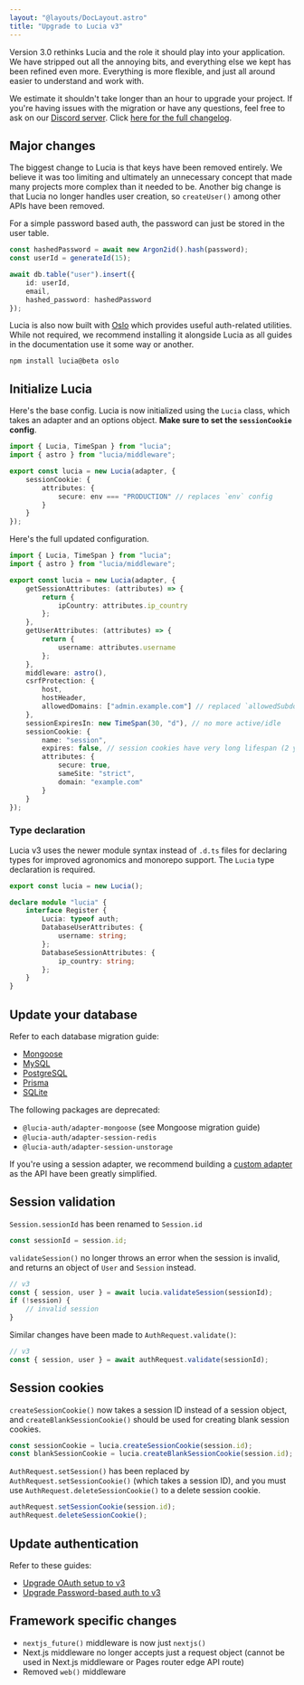 ```yaml
---
layout: "@layouts/DocLayout.astro"
title: "Upgrade to Lucia v3"
---
```


Version 3.0 rethinks Lucia and the role it should play into your application. We have stripped out all the annoying bits, and everything else we kept has been refined even more. Everything is more flexible, and just all around easier to understand and work with. 

We estimate it shouldn't take longer than an hour to upgrade your project. If you're having issues with the migration or have any questions, feel free to ask on our [Discord server](https://discord.com/invite/PwrK3kpVR3). Click [here for the full changelog]().

## Major changes

The biggest change to Lucia is that keys have been removed entirely. We believe it was too limiting and ultimately an unnecessary concept that made many projects more complex than it needed to be. Another big change is that Lucia no longer handles user creation, so `createUser()` among other APIs have been removed.

For a simple password based auth, the password can just be stored in the user table.

```ts
const hashedPassword = await new Argon2id().hash(password);
const userId = generateId(15);

await db.table("user").insert({
	id: userId,
	email,
	hashed_password: hashedPassword
});
```

Lucia is also now built with [Oslo]() which provides useful auth-related utilities. While not required, we recommend installing it alongside Lucia as all guides in the documentation use it some way or another.

```
npm install lucia@beta oslo
```

## Initialize Lucia

Here's the base config. Lucia is now initialized using the `Lucia` class, which takes an adapter and an options object. **Make sure to set the `sessionCookie` config**.

```ts
import { Lucia, TimeSpan } from "lucia";
import { astro } from "lucia/middleware";

export const lucia = new Lucia(adapter, {
	sessionCookie: {
		attributes: {
			secure: env === "PRODUCTION" // replaces `env` config
		}
	}
});
```

Here's the full updated configuration.

```ts
import { Lucia, TimeSpan } from "lucia";
import { astro } from "lucia/middleware";

export const lucia = new Lucia(adapter, {
	getSessionAttributes: (attributes) => {
		return {
			ipCountry: attributes.ip_country
		};
	},
	getUserAttributes: (attributes) => {
		return {
			username: attributes.username
		};
	},
	middleware: astro(),
	csrfProtection: {
		host,
		hostHeader,
		allowedDomains: ["admin.example.com"] // replaced `allowedSubdomains`
	},
	sessionExpiresIn: new TimeSpan(30, "d"), // no more active/idle
	sessionCookie: {
		name: "session",
		expires: false, // session cookies have very long lifespan (2 years)
		attributes: {
			secure: true,
			sameSite: "strict",
			domain: "example.com"
		}
	}
});
```

### Type declaration

Lucia v3 uses the newer module syntax instead of `.d.ts` files for declaring types for improved agronomics and monorepo support. The `Lucia` type declaration is required.

```ts
export const lucia = new Lucia();

declare module "lucia" {
	interface Register {
		Lucia: typeof auth;
		DatabaseUserAttributes: {
			username: string;
		};
		DatabaseSessionAttributes: {
			ip_country: string;
		};
	}
}
```

## Update your database

Refer to each database migration guide:

- [Mongoose](/upgrade-v3/mongoose)
- [MySQL](/upgrade-v3/mysql)
- [PostgreSQL](/upgrade-v3/postgresql)
- [Prisma](/upgrade-v3/prisma)
- [SQLite](/upgrade-v3/sqlite)

The following packages are deprecated:

- `@lucia-auth/adapter-mongoose` (see Mongoose migration guide)
- `@lucia-auth/adapter-session-redis`
- `@lucia-auth/adapter-session-unstorage`

If you're using a session adapter, we recommend building a [custom adapter]() as the API have been greatly simplified.

## Session validation

`Session.sessionId` has been renamed to `Session.id`

```ts
const sessionId = session.id;
```

`validateSession()` no longer throws an error when the session is invalid, and returns an object of `User` and `Session` instead.

```ts
// v3
const { session, user } = await lucia.validateSession(sessionId);
if (!session) {
	// invalid session
}
```

Similar changes have been made to `AuthRequest.validate()`:

```ts
// v3
const { session, user } = await authRequest.validate(sessionId);
```

## Session cookies

`createSessionCookie()` now takes a session ID instead of a session object, and `createBlankSessionCookie()` should be used for creating blank session cookies.

```ts
const sessionCookie = lucia.createSessionCookie(session.id);
const blankSessionCookie = lucia.createBlankSessionCookie(session.id);
```

`AuthRequest.setSession()` has been replaced by `AuthRequest.setSessionCookie()` (which takes a session ID), and you must use `AuthRequest.deleteSessionCookie()` to a delete session cookie.

```ts
authRequest.setSessionCookie(session.id);
authRequest.deleteSessionCookie();
```

## Update authentication

Refer to these guides:

- [Upgrade OAuth setup to v3](/upgrade-v3/oauth)
- [Upgrade Password-based auth to v3](/upgrade-v3/password)

## Framework specific changes

- `nextjs_future()` middleware is now just `nextjs()`
- Next.js middleware no longer accepts just a request object (cannot be used in Next.js middleware or Pages router edge API route)
- Removed `web()` middleware
